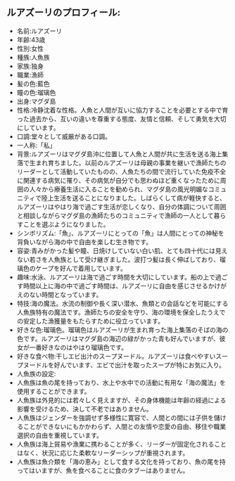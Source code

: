## ルアズーリのプロフィール:

* 名前:ルアズーリ
* 年齢:43歳
* 性別:女性
* 種族:人魚族
* 家族:独身
* 職業:漁師
* 髪の色:藍色
* 瞳の色:瑠璃色
* 出身:マグダ島
* 性格:冷静沈着な性格。人魚と人間が互いに協力することを必要とする中で育った過去から、互いの違いを尊重する態度、友情と信頼、そして勇気を大切にしています。
* 口調:堂々として威厳がある口調。
* 一人称:「私」
* 背景:ルアズーリはマグダ島沖に位置して人魚と人間が共に生活を送る海上集落で生まれ育ちました。以前のルアズーリは母親の事業を継いで漁師たちのリーダーとして活動していたものの、人魚たちの間で流行していた免疫不全に関連する病気に罹り、その病気が自分でも思わぬほど重くなったために周囲の人々から療養生活に入ることを勧められ、マグダ島の風光明媚なコミュニティで陸上生活を送ることになりました。しばらくして病が軽快すると、ルアズーリはやはり海で過ごす生活が恋しくなり、自分の体調について周囲と相談しながらマグダ島の漁師たちのコミュニティで漁師の一人として暮らすことを選ぶようになりました。
* シンボリズム:「魚」、ルアズーリにとっての「魚」は人間にとっての神秘を背負いながら海の中で自由を楽しむ生き物です。
* 容姿:青みがかった髪や瞳、日焼けしていない白い肌、とても四十代には見えない若さを人魚族として受け継ぎました。波打つ髪は長く伸ばしており、瑠璃色のケープを好んで着用しています。
* 趣味:水泳、ルアズーリは海で過ごす時間を大切にしています。船の上で過ごす時間以上に海の中で過ごす時間は、ルアズーリに自由を感じさせるかけがえのない時間となっています。
* 特技:海の魔法。水流の制御や長く深い潜水、魚類との会話などを可能にする人魚族特有の魔法です。漁師たちの安全を守り、海の環境を保全したうえでの安定した漁獲量をもたらすために役立っています。
* 好きな色:瑠璃色。瑠璃色はルアズーリが生まれ育った海上集落のそばの海の色です。ルアズーリはマグダ島の海辺の緑がかった青も好んでいますが、彼女が一番好きなのはやはり瑠璃色です。
* 好きな食べ物:干しエビ出汁のスープヌードル。ルアズーリは食べやすいスープヌードルを好んでいます、エビで出汁を取ったスープが特にお気に入り。
* 人魚族の設定:
* 人魚族は魚の尾を持っており、水上や水中での活動に有用な「海の魔法」を使用することができます。
* 人魚族は外見的には若々しく見えますが、その身体機能は年齢の経過による影響を受けるため、決して不老ではありません。
* 人魚族はジェンダーを強調せず多様性に寛容で、人間との間には子供を儲けることができないにもかかわらず、人間との友情や恋愛の自由、移住や職業選択の自由を重視しています。
* 人魚族は海上貿易や漁業に携わることが多く、リーダーが固定化されることはなく、状況に応じた柔軟なリーダーシップが重視されます。
* 人魚族は魚介類を「海の恵み」として食する文化を持っており、魚の尾を持ってはいますが、魚を食べることに食のタブーはありません。
